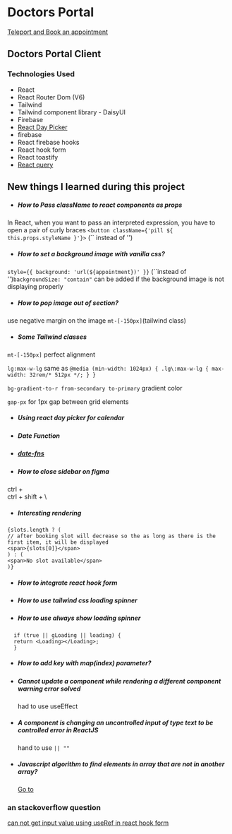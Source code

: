 # Doctors Portal

[Teleport and Book an appointment](https://doctors-portal-31ca7.web.app/)

## Doctors Portal Client

### Technologies Used

- React
- React Router Dom (V6)
- Tailwind
- Tailwind component library - DaisyUI
- Firebase
- [React Day Picker](https://react-day-picker.js.org/start)
- firebase
- React firebase hooks
- React hook form
- React toastify
- [React query](https://react-query.tanstack.com/installation)

## New things I learned during this project

- ##### How to Pass className to react components as props

In React, when you want to pass an interpreted expression, you have to open a pair of curly braces
`<button className={'pill ${ this.props.styleName }'}>` (`` instead of '')

- ##### How to set a background image with vanilla css?

`style={{ background: 'url(${appointment})' }}` (``instead of '')`backgroundSize: "contain"` can be added if the background image is not displaying properly

- ##### How to pop image out of section?

use negative margin on the image
`mt-[-150px]`(tailwind class)

- ##### Some Tailwind classes

`mt-[-150px]` perfect alignment

`lg:max-w-lg` same as `@media (min-width: 1024px) { .lg\:max-w-lg { max-width: 32rem/* 512px */; } }`

`bg-gradient-to-r from-secondary to-primary` gradient color

`gap-px` for 1px gap between grid elements

- ##### Using react day picker for calendar

- ##### Date Function

- ##### [date-fns](https://date-fns.org/)

- ##### How to close sidebar on figma

ctrl + \
ctrl + shift + \

- ##### Interesting rendering

```
{slots.length ? (
// after booking slot will decrease so the as long as there is the first item, it will be displayed
<span>{slots[0]}</span>
) : (
<span>No slot available</span>
)}
```

- ##### How to integrate react hook form

- ##### How to use tailwind css loading spinner

- ##### How to use always show loading spinner

```
  if (true || gLoading || loading) {
  return <Loading></Loading>;
  }
```

- ##### How to add key with map(index) parameter?

- ##### Cannot update a component while rendering a different component warning error solved

  had to use useEffect

- ##### A component is changing an uncontrolled input of type text to be controlled error in ReactJS

  hand to use `|| ""`

- ##### Javascript algorithm to find elements in array that are not in another array?
  [Go to](https://stackoverflow.com/questions/2963281/javascript-algorithm-to-find-elements-in-array-that-are-not-in-another-array?answertab=modifieddesc#tab-top)

### an stackoverflow question

[can not get input value using useRef in react hook form](https://stackoverflow.com/questions/72231898/can-not-get-input-value-using-useref-in-react-hook-form)
